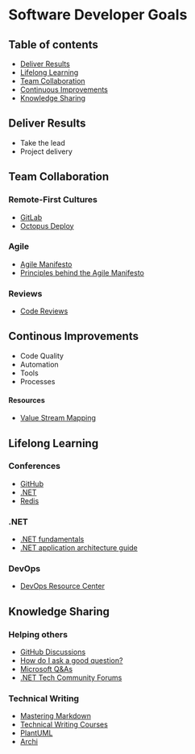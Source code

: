 # Software Developer Goals

## Table of contents
- [Deliver Results](#deliver-results)
- [Lifelong Learning](#lifelong-learning)
- [Team Collaboration](#team-collaboration)
- [Continuous Improvements](#continous-improvements)
- [Knowledge Sharing](#knowledge-sharing)

## Deliver Results
* Take the lead
* Project delivery

## Team Collaboration

### Remote-First Cultures
* [GitLab](https://about.gitlab.com/company/culture/all-remote/)
* [Octopus Deploy](https://handbook.octopus.com/)

### Agile
* [Agile Manifesto](https://agilemanifesto.org/)
* [Principles behind the Agile Manifesto](https://agilemanifesto.org/principles.html)

### Reviews
* [Code Reviews](https://google.github.io/eng-practices/review)

## Continous Improvements
* Code Quality
* Automation
* Tools 
* Processes

#### Resources
* [Value Stream Mapping](https://www.atlassian.com/continuous-delivery/principles/value-stream-mapping)

## Lifelong Learning
### Conferences
* [GitHub](https://www.githubuniverse.com/)
* [.NET](https://www.dotnetconf.net/)
* [Redis](https://redis.com/redisconf/)

### .NET
* [.NET fundamentals](https://docs.microsoft.com/en-us/dotnet/fundamentals/)
* [.NET application architecture guide](https://docs.microsoft.com/en-us/dotnet/architecture/)

### DevOps
* [DevOps Resource Center](https://docs.microsoft.com/en-us/devops)

## Knowledge Sharing
### Helping others
* [GitHub Discussions](https://docs.github.com/en/discussions)
* [How do I ask a good question?](https://stackoverflow.com/help/how-to-ask)
* [Microsoft Q&As](https://docs.microsoft.com/en-us/answers/products/dotnet)
* [.NET Tech Community Forums](https://techcommunity.microsoft.com/t5/net/ct-p/dotnet)

### Technical Writing
* [Mastering Markdown](https://guides.github.com/features/mastering-markdown)
* [Technical Writing Courses](https://developers.google.com/tech-writing)
* [PlantUML](https://plantuml.com/)
* [Archi](https://www.archimatetool.com/)
